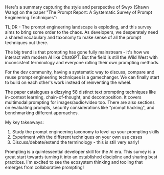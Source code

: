 Here's a summary capturing the style and perspective of Swyx (Shawn Wang) on the paper "The Prompt Report: A Systematic Survey of Prompt Engineering Techniques":

TL;DR - The prompt engineering landscape is exploding, and this survey aims to bring some order to the chaos. As developers, we desperately need a shared vocabulary and taxonomy to make sense of all the prompt techniques out there.

The big trend is that prompting has gone fully mainstream - it's how we interact with modern AI like ChatGPT. But the field is still the Wild West with inconsistent terminology and everyone rolling their own prompting methods.

For the dev community, having a systematic way to discuss, compare and reuse prompt engineering techniques is a gamechanger. We can finally start to build on each other's work instead of reinventing the wheel.

The paper catalogues a dizzying 58 distinct text prompting techniques like in-context learning, chain-of-thought, and decomposition. It covers multimodal prompting for images/audio/video too. There are also sections on evaluating prompts, security considerations like "prompt hacking", and benchmarking different approaches.

My key takeaways:
1) Study the prompt engineering taxonomy to level up your prompting skills
2) Experiment with the different techniques on your own use cases 
3) Discuss/debate/extend the terminology - this is still very early!

Prompting is a quintessential developer skill for the AI era. This survey is a great start towards turning it into an established discipline and sharing best practices. I'm excited to see the ecosystem thinking and tooling that emerges from collaborative prompting!